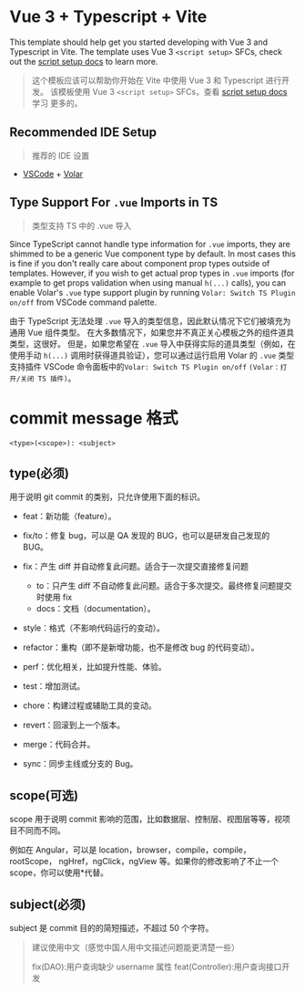 # Vue 3 + Typescript + Vite

This template should help get you started developing with Vue 3 and Typescript in Vite. The template uses Vue 3 `<script setup>` SFCs, check out the [script setup docs](https://v3.vuejs.org/api/sfc-script-setup.html#sfc-script-setup) to learn more.

> 这个模板应该可以帮助你开始在 Vite 中使用 Vue 3 和 Typescript 进行开发。 该模板使用 Vue 3 `<script setup>` SFCs，查看 [script setup docs](https://v3.vuejs.org/api/sfc-script-setup.html#sfc-script-setup) 学习 更多的。

## Recommended IDE Setup

> 推荐的 IDE 设置

- [VSCode](https://code.visualstudio.com/) + [Volar](https://marketplace.visualstudio.com/items?itemName=johnsoncodehk.volar)

## Type Support For `.vue` Imports in TS

> 类型支持 TS 中的 .vue 导入

Since TypeScript cannot handle type information for `.vue` imports, they are shimmed to be a generic Vue component type by default. In most cases this is fine if you don't really care about component prop types outside of templates. However, if you wish to get actual prop types in `.vue` imports (for example to get props validation when using manual `h(...)` calls), you can enable Volar's `.vue` type support plugin by running `Volar: Switch TS Plugin on/off` from VSCode command palette.

由于 TypeScript 无法处理 `.vue` 导入的类型信息，因此默认情况下它们被填充为通用 Vue 组件类型。 在大多数情况下，如果您并不真正关心模板之外的组件道具类型，这很好。 但是，如果您希望在 `.vue` 导入中获得实际的道具类型（例如，在使用手动 `h(...)` 调用时获得道具验证），您可以通过运行启用 Volar 的 `.vue` 类型支持插件 VSCode 命令面板中的`Volar: Switch TS Plugin on/off` `(Volar：打开/关闭 TS 插件)`。

# commit message 格式

```
<type>(<scope>): <subject>
```

## type(必须)

用于说明 git commit 的类别，只允许使用下面的标识。

- feat：新功能（feature）。

- fix/to：修复 bug，可以是 QA 发现的 BUG，也可以是研发自己发现的 BUG。

- fix：产生 diff 并自动修复此问题。适合于一次提交直接修复问题

  - to：只产生 diff 不自动修复此问题。适合于多次提交。最终修复问题提交时使用 fix
  - docs：文档（documentation）。

- style：格式（不影响代码运行的变动）。

- refactor：重构（即不是新增功能，也不是修改 bug 的代码变动）。

- perf：优化相关，比如提升性能、体验。

- test：增加测试。

- chore：构建过程或辅助工具的变动。

- revert：回滚到上一个版本。

- merge：代码合并。

- sync：同步主线或分支的 Bug。

## scope(可选)

scope 用于说明 commit 影响的范围，比如数据层、控制层、视图层等等，视项目不同而不同。

例如在 Angular，可以是 location，browser，compile，compile，rootScope， ngHref，ngClick，ngView 等。如果你的修改影响了不止一个 scope，你可以使用\*代替。

## subject(必须)

subject 是 commit 目的的简短描述，不超过 50 个字符。

> 建议使用中文（感觉中国人用中文描述问题能更清楚一些）
>
> fix(DAO):用户查询缺少 username 属性
> feat(Controller):用户查询接口开发
